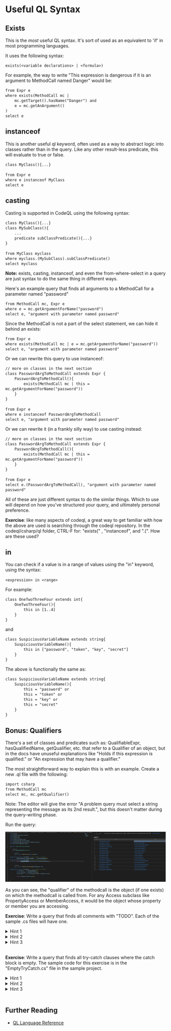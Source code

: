 # Useful QL Syntax

## Exists
This is the *most* useful QL syntax. It's sort of used as an equivalent to 'if' in most programming languages. 

It uses the following syntax:
```
exists(<variable declarations> | <formula>)
```

For example, the way to write "This expression is dangerous if it is an argument to MethodCall named Danger" would be: 

```
from Expr e 
where exists(MethodCall mc | 
    mc.getTarget().hasName("Danger") and
    e = mc.getAnArgument()
)
select e
```

## instanceof
This is another useful ql keyword, often used as a way to abstract logic into classes rather than in the query. Like any other result-less predicate, this will evaluate to true or false. 

```
class MyClass(){...}

from Expr e 
where e instanceof MyClass 
select e

```

## casting
Casting is supported in CodeQL using the following syntax: 

```
class MyClass(){...}
class MySubClass(){
    ...
    predicate subClassPredicate(){...}
}

from MyClass myclass 
where myclass.(MySubClass).subClassPredicate()
select myclass
```

**Note:** exists, casting, instanceof, and even the from-where-select in a query are just syntax to do the same thing in different ways. 

Here's an example query that finds all arguments to a MethodCall for a parameter named "password"

```
from MethodCall mc, Expr e
where e = mc.getArgumentForName("password")
select e, "argument with parameter named password"
```

Since the MethodCall is not a part of the select statement, we can hide it behind an exists: 
```
from Expr e
where exists(MethodCall mc | e = mc.getArgumentForName("password"))
select e, "argument with parameter named password"
```

Or we can rewrite this query to use instanceof: 

```
// more on classes in the next section
class PasswordArgToMethodCall extends Expr {
    PasswordArgToMethodCall(){
        exists(MethodCall mc | this = mc.getArgumentForName("password"))
    }
}

from Expr e 
where e instanceof PasswordArgToMethodCall 
select e, "argument with parameter named password"
```

Or we can rewrite it (in a frankly silly way) to use casting instead:
```
// more on classes in the next section
class PasswordArgToMethodCall extends Expr {
    PasswordArgToMethodCall(){
        exists(MethodCall mc | this = mc.getArgumentForName("password"))
    }
}

from Expr e 
select e.(PasswordArgToMethodCall), "argument with parameter named password"
```

All of these are just different syntax to do the similar things. Which to use will depend on how you've structured your query, and ultimately personal preference. 

**Exercise**: like many aspects of codeql, a great way to get familiar with how the above are used is searching through the codeql repository. In the codeql/csharp/ql folder, CTRL-F for: "exists(" , "instanceof", and ".(". How are these used?

## in 
You can check if a value is in a range of values using the "in" keyword, using the syntax: 

`<expression> in <range>`

For example: 

```
class OneTwoThreeFour extends int{
    OneTwoThreeFour(){
        this in [1..4]
    }
}
```

and

```
class SuspiciousVariableName extends string{
    SuspiciousVariableName(){
        this in ["password", "token", "key", "secret"]
    }
}
```

The above is functionally the same as: 

```
class SuspiciousVariableName extends string{
    SuspiciousVariableName(){
        this = "password" or
        this = "token" or
        this = "key" or
        this = "secret"
    }
}
```


## Bonus: Qualifiers
There's a set of classes and predicates such as: QualifiableExpr, hasQualifiedName, getQualifier, etc. that refer to a Qualifier of an object, but in the docs have unuseful explanations like "Holds if this expression is qualified." or "An expression that may have a qualifier."

The most straightforward way to explain this is with an example. Create a new .ql file with the following: 

```
import csharp
from MethodCall mc
select mc, mc.getQualifier()
```

Note: The editor will give the error "A problem query must select a string representing the message as its 2nd result.", but this doesn't matter during the query-writing phase. 

Run the query: 

![Get Qualifier Result](images/get-qualifier-result.png)

As you can see, the "qualifier" of the methodcall is the object (if one exists) on which the methodcall is called from. For any Access subclass like PropertyAccess or MemberAccess, it would be the object whose property or member you are accessing.

**Exercise**: Write a query that finds all comments with "TODO". Each of the sample .cs files will have one.
<details>
<summary>Hint 1</summary>
<br>
Open any of the files in the sample project and view its AST using the <a href="https://github.com/chanel-y/BSides-CodeQL101/tree/main/queries/csharp/1%20-%20Intro#using-the-ast">steps from the previous section. </a> What class are we looking for with "all comments with TODO"  ?
<br>
</details>
<details>
<summary>Hint 2</summary>
Look through the predicates available to the <a href="https://codeql.github.com/codeql-standard-libraries/csharp/semmle/code/csharp/Comments.qll/type.Comments$CommentLine.html">CommentLine class</a>. Which might be useful here?
</details>
<details>
<summary>Hint 3</summary>
Look through the predicates available to the built-in <a href="https://codeql.github.com/codeql-standard-libraries/csharp/type.string.html">string class</a>. Which might be useful here?
</details>
<br>

**Exercise**: Write a query that finds all try-catch clauses where the catch block is empty. The sample code for this exercise is in the "EmptyTryCatch.cs" file in the sample project.
<details>
<summary>Hint 1</summary>
<br>
Open the file "EmptyTryCatch.cs" in the sample project and view its AST using the <a href="https://github.com/chanel-y/BSides-CodeQL101/tree/main/queries/csharp/1%20-%20Intro#using-the-ast">steps </a> from the previous section. What codeql class are we targeting here?
<br>
</details>
<details>
<summary>Hint 2</summary>
Look through the predicates available to the <a href="https://codeql.github.com/codeql-standard-libraries/csharp/semmle/code/csharp/Stmt.qll/type.Stmt$CatchClause.html">CatchClause class</a>. Which might be useful here?
</details>
<details>
<summary>Hint 3</summary>
We want to write a query checking if the block of the CatchClause is empty. What predicate in the <a href="https://codeql.github.com/codeql-standard-libraries/csharp/semmle/code/csharp/Stmt.qll/type.Stmt$BlockStmt.html">BlockStmt</a> class would be useful here?
</details>
<br>

## Further Reading
 - [QL Language Reference](https://codeql.github.com/docs/ql-language-reference/)